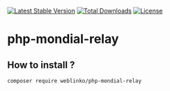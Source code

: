 [![Latest Stable Version](https://poser.pugx.org/weblinko/php-mondial-relay/v/stable.svg)](https://packagist.org/packages/weblinko/php-mondial-relay)
[![Total Downloads](https://poser.pugx.org/weblinko/php-mondial-relay/downloads)](https://packagist.org/packages/weblinko/php-mondial-relay)
[![License](https://poser.pugx.org/weblinko/php-mondial-relay/license.svg)](https://github.com/weblinko/php-mondial-relay/blob/master/LICENSE)

# php-mondial-relay

## How to install ?

    composer require weblinko/php-mondial-relay
